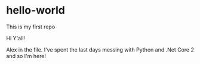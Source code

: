 # hello-world
This is my first repo

Hi Y'all!

Alex in the file. I've spent the last days messing with Python and .Net Core 2 and so I'm here!
